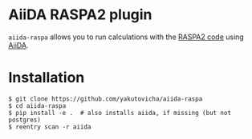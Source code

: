 # AiiDA RASPA2 plugin

`aiida-raspa` allows you to run calculations with the [RASPA2 code](https://github.com/numat/RASPA2)
using [AiiDA](https://www.aiida.net).

Installation
============

```
$ git clone https://github.com/yakutovicha/aiida-raspa
$ cd aiida-raspa
$ pip install -e .  # also installs aiida, if missing (but not postgres)
$ reentry scan -r aiida  
```
